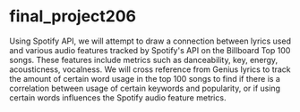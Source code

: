 # final_project206
Using Spotify API, we will attempt to draw a connection between lyrics used and various audio features tracked by Spotify's API on the Billboard Top 100 songs.
These features include metrics such as danceability, key, energy, acousticness, vocalness.
We will cross reference from Genius lyrics to track the amount of certain word usage in the top 100 songs to find if there is a correlation between usage of certain keywords
and popularity, or if using certain words influences the Spotify audio feature metrics.
